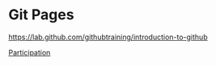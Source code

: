 # Git Pages

https://lab.github.com/githubtraining/introduction-to-github


[Participation](.scripts/Participation.md)
